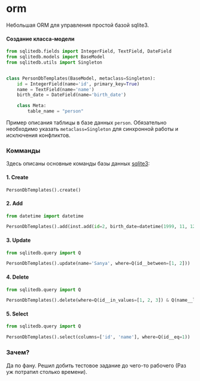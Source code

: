 # orm
Небольшая ORM для управления простой базой sqlite3. 
#### Создание класса-модели

```python
from sqlitedb.fields import IntegerField, TextField, DateField
from sqlitedb.models import BaseModel
from sqlitedb.utils import Singleton


class PersonDbTemplates(BaseModel, metaclass=Singleton):
    id = IntegerField(name='id', primary_key=True)
    name = TextField(name='name')
    birth_date = DateField(name='birth_date')

    class Meta:
        table_name = "person"
```

Пример описания таблицы в базе данных `person`. 
Обязательно необходимо указать `metaclass=Singleton` для синхронной работы и исключения конфликтов.

### Комманды

Здесь описаны основные команды базы данных [sqlite3](https://sqlite.org/docs.html):
#### 1. Create
```python
PersonDbTemplates().create()
```
#### 2. Add
```python
from datetime import datetime

PersonDbTemplates().add(inst.add(id=2, birth_date=datetime(1999, 11, 12), name="Petr"))
```
#### 3. Update
```python
from sqlitedb.query import Q

PersonDbTemplates().update(name='Sanya', where=Q(id__between=[1, 2]))
```
#### 4. Delete
```python
from sqlitedb.query import Q

PersonDbTemplates().delete(where=Q(id__in_values=[1, 2, 3]) & Q(name__like="Ivan"))
```
#### 5. Select

```python
from sqlitedb.query import Q

PersonDbTemplates().select(columns=['id', 'name'], where=Q(id__eq=1))
```

### Зачем?
Да по фану. Решил добить тестовое задание до чего-то рабочего (Раз уж потратил столько времени).

